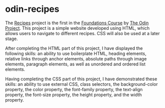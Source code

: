 # odin-recipes

The [Recipes](https://www.theodinproject.com/lessons/foundations-recipes) project is the first in the [Foundations Course](https://www.theodinproject.com/paths/foundations/courses/foundations) by [The Odin Project](https://www.theodinproject.com/about). This project is a simple website developed using HTML, which allows users to navigate to different recipes. CSS will also be used at a later stage. 

After completing the HTML part of this project, I have displayed the following skills: an ability to use boilerplate HTML, heading elements, relative links through anchor elements, absolute paths through image elements, paragraph elements, as well as unordered and ordered list elements. 

Having completing the CSS part of this project, I have demonstrated these skills: an ability to use external CSS, class selectors, the background-color property, the color property, the font-family property, the text-align property, the font-size property, the height property, and the width property. 